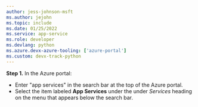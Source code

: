 ```yaml
---
author: jess-johnson-msft
ms.author: jejohn
ms.topic: include
ms.date: 01/25/2022
ms.service: app-service
ms.role: developer
ms.devlang: python
ms.azure.devx-azure-tooling: ['azure-portal']
ms.custom: devx-track-python
---
```


**Step 1.** In the Azure portal:

* Enter "app services" in the search bar at the top of the Azure portal.
* Select the item labeled **App Services** under the under *Services* heading on the menu that appears below the search bar.
